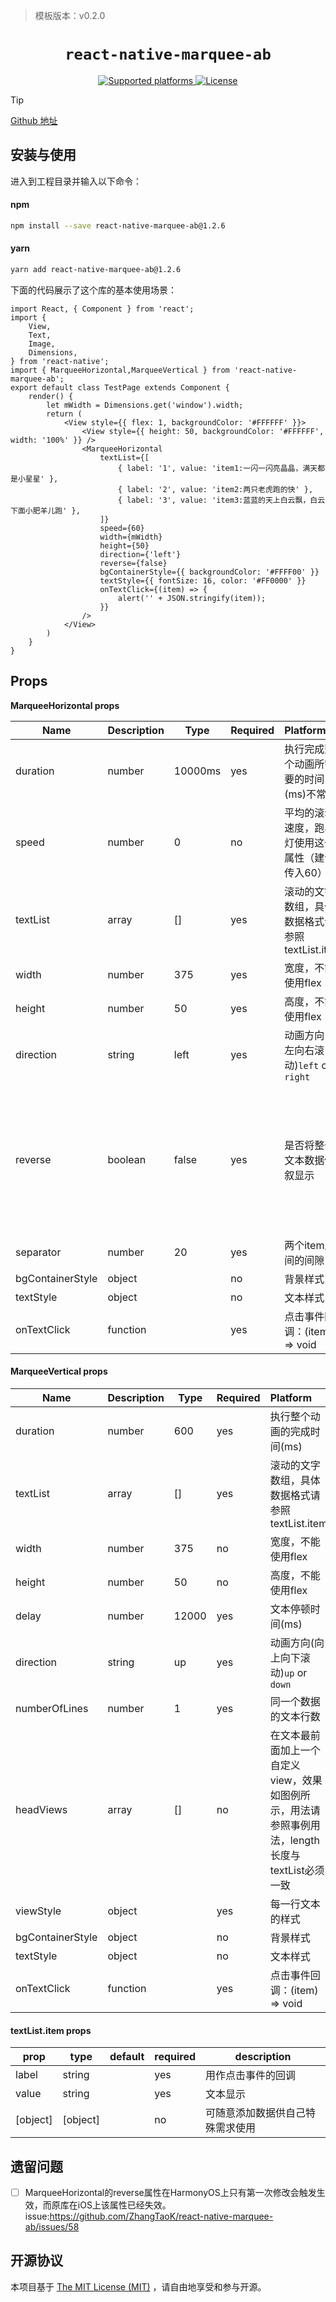 > 模板版本：v0.2.0

<p align="center">
  <h1 align="center"> <code>react-native-marquee-ab</code> </h1>
</p>
<p align="center">
    <a href="https://github.com/react-navigation/react-navigation/tree/6.x/packages/stack">
        <img src="https://img.shields.io/badge/platforms-android%20|%20ios%20|%20harmony%20-lightgrey.svg" alt="Supported platforms" />
    </a>
    <a href="https://choosealicense.com/licenses/mit/">
        <img src="https://img.shields.io/badge/license-MIT-green.svg" alt="License" />
    </a>
</p>


> [!TIP] 
>
> [Github 地址](https://github.com/ZhangTaoK/react-native-marquee-ab)

## 安装与使用

进入到工程目录并输入以下命令：

#### **npm**

```bash
npm install --save react-native-marquee-ab@1.2.6
```

#### **yarn**

```bash
yarn add react-native-marquee-ab@1.2.6
```

<!-- tabs:end -->

下面的代码展示了这个库的基本使用场景：

<!-- {% raw %} -->
```tsx
import React, { Component } from 'react';
import {
    View,
    Text,
    Image,
    Dimensions,
} from 'react-native';
import { MarqueeHorizontal,MarqueeVertical } from 'react-native-marquee-ab';
export default class TestPage extends Component {
    render() {
        let mWidth = Dimensions.get('window').width;
        return (
            <View style={{ flex: 1, backgroundColor: '#FFFFFF' }}>
                <View style={{ height: 50, backgroundColor: '#FFFFFF', width: '100%' }} />
                <MarqueeHorizontal
                    textList={[
                        { label: '1', value: 'item1:一闪一闪亮晶晶，满天都是小星星' },
                        { label: '2', value: 'item2:两只老虎跑的快' },
                        { label: '3', value: 'item3:蓝蓝的天上白云飘，白云下面小肥羊儿跑' },
                    ]}
                    speed={60}
                    width={mWidth}
                    height={50}
                    direction={'left'}
                    reverse={false}
                    bgContainerStyle={{ backgroundColor: '#FFFF00' }}
                    textStyle={{ fontSize: 16, color: '#FF0000' }}
                    onTextClick={(item) => {
                        alert('' + JSON.stringify(item));
                    }}
                />
            </View>
        )
    }
}
```
<!-- {% endraw %} -->

## Props

**MarqueeHorizontal props**

| Name             | Description | Type    | Required | Platform                                         | notes                                  |
| ---------------- | ----------- | ------- | -------- | :----------------------------------------------- | -------------------------------------- |
| duration         | number      | 10000ms | yes      | 执行完成整个动画所需要的时间(ms)不常用           |                                        |
| speed            | number      | 0       | no       | 平均的滚动速度，跑马灯使用这个属性（建议传入60） |                                        |
| textList         | array       | []      | yes      | 滚动的文字数组，具体数据格式请参照textList.item  |                                        |
| width            | number      | 375     | yes      | 宽度，不能使用flex                               |                                        |
| height           | number      | 50      | yes      | 高度，不能使用flex                               |                                        |
| direction        | string      | left    | yes      | 动画方向(向左向右滚动)`left` or `right`          |                                        |
| reverse          | boolean     | false   | yes      | 是否将整个文本数据倒叙显示                       | 设置为true时，只有第一次进入时才会生效 |
| separator        | number      | 20      | yes      | 两个item之间的间隙                               |                                        |
| bgContainerStyle | object      |         | no       | 背景样式                                         |                                        |
| textStyle        | object      |         | no       | 文本样式                                         |                                        |
| onTextClick      | function    |         | yes      | 点击事件回调：(item) => void                     |                                        |

#### **MarqueeVertical props**

| Name             | Description | Type  | Required | Platform                                                     |
| ---------------- | ----------- | ----- | -------- | :----------------------------------------------------------- |
| duration         | number      | 600   | yes      | 执行整个动画的完成时间(ms)                                   |
| textList         | array       | []    | yes      | 滚动的文字数组，具体数据格式请参照textList.item              |
| width            | number      | 375   | no       | 宽度，不能使用flex                                           |
| height           | number      | 50    | no       | 高度，不能使用flex                                           |
| delay            | number      | 12000 | yes      | 文本停顿时间(ms)                                             |
| direction        | string      | up    | yes      | 动画方向(向上向下滚动)`up` or `down`                         |
| numberOfLines    | number      | 1     | yes      | 同一个数据的文本行数                                         |
| headViews        | array       | []    | no       | 在文本最前面加上一个自定义view，效果如图例所示，用法请参照事例用法，length长度与textList必须一致 |
| viewStyle        | object      |       | yes      | 每一行文本的样式                                             |
| bgContainerStyle | object      |       | no       | 背景样式                                                     |
| textStyle        | object      |       | no       | 文本样式                                                     |
| onTextClick      | function    |       | yes      | 点击事件回调：(item) => void                                 |

#### textList.item props

| prop     | type     | default | required | description                      |
| -------- | -------- | ------- | -------- | -------------------------------- |
| label    | string   |         | yes      | 用作点击事件的回调               |
| value    | string   |         | yes      | 文本显示                         |
| [object] | [object] |         | no       | 可随意添加数据供自己特殊需求使用 |

## 遗留问题

- [ ] MarqueeHorizontal的reverse属性在HarmonyOS上只有第一次修改会触发生效，而原库在iOS上该属性已经失效。issue:https://github.com/ZhangTaoK/react-native-marquee-ab/issues/58

## 开源协议

本项目基于 [The MIT License (MIT)](https://choosealicense.com/licenses/mit/) ，请自由地享受和参与开源。
